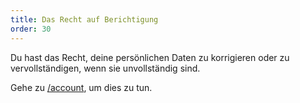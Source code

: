 ```yaml
---
title: Das Recht auf Berichtigung
order: 30
---
```


Du hast das Recht, deine persönlichen Daten zu korrigieren oder zu vervollständigen, wenn sie unvollständig sind.

Gehe zu [/account](/account/), um dies zu tun.
